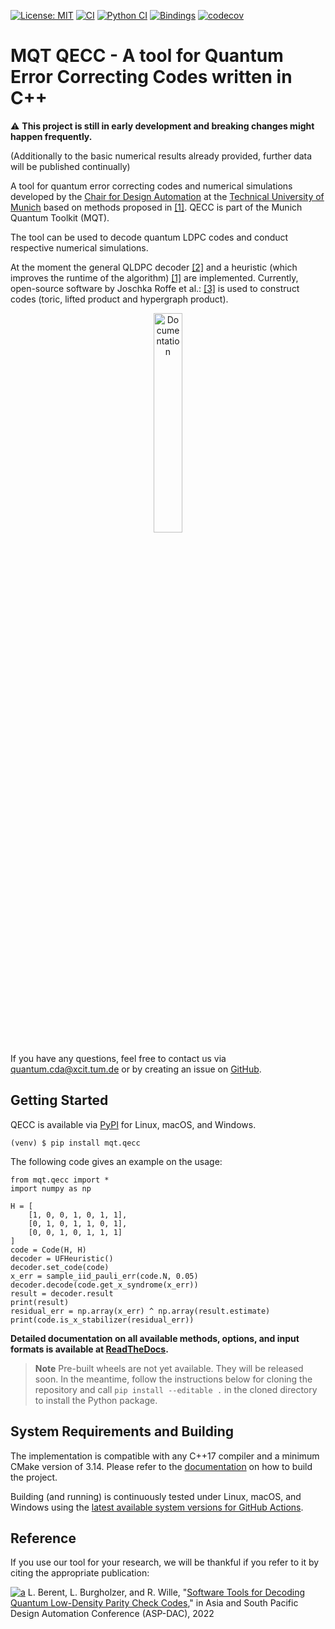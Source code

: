 [![License: MIT](https://img.shields.io/badge/license-MIT-blue.svg?style=flat-square)](https://opensource.org/licenses/MIT)
[![CI](https://img.shields.io/github/workflow/status/cda-tum/qecc/C++?style=flat-square&logo=github&label=c%2B%2B)](https://github.com/cda-tum/qecc/actions/workflows/ci.yml)
[![Python CI](https://img.shields.io/github/workflow/status/cda-tum/qecc/Python?style=flat-square&logo=github&label=python)](https://github.com/cda-tum/qecc/actions/workflows/python-ci.yml)
[![Bindings](https://img.shields.io/github/workflow/status/cda-tum/qecc/Python%20Packaging?style=flat-square&logo=github&label=packaging)](https://github.com/cda-tum/qecc/actions/workflows/deploy.yml)
[![codecov](https://img.shields.io/codecov/c/github/cda-tum/qecc?style=flat-square&logo=codecov)](https://codecov.io/gh/cda-tum/qecc)

# MQT QECC - A tool for Quantum Error Correcting Codes written in C++

:warning: **This project is still in early development and breaking changes might happen frequently.**

(Additionally to the basic numerical results already provided, further data will be published continually)

A tool for quantum error correcting codes and numerical simulations developed by the
[Chair for Design Automation](https://www.cda.cit.tum.de/) at the [Technical University of Munich](https://www.tum.de/)
based on methods proposed in [[1]](https://arxiv.org/abs/2209.01180). QECC is part of the Munich Quantum Toolkit (MQT).

The tool can be used to decode quantum LDPC codes and conduct respective numerical simulations.

At the moment the general QLDPC
decoder [[2]](https://ieeexplore.ieee.org/abstract/document/9682738)
and a heuristic (which improves the runtime of the algorithm) [[1]](https://arxiv.org/abs/2209.01180) are implemented.
Currently, open-source software by Joschka Roffe et
al.: [[3]](https://github.com/quantumgizmos/bias_tailored_qldpc) is used to construct codes (toric, lifted product and
hypergraph product).

<p align="center">
  <a href="https://qecc.readthedocs.io/en/latest/">
  <img width=30% src="https://img.shields.io/badge/documentation-blue?style=for-the-badge&logo=read%20the%20docs" alt="Documentation" />
  </a>
</p>

If you have any questions, feel free to contact us via [quantum.cda@xcit.tum.de](mailto:quantum.cda@xcit.tum.de) or by
creating an issue on [GitHub](https://github.com/cda-tum/qecc/issues).

## Getting Started

QECC is available via [PyPI](https://pypi.org/project/mqt.qecc/) for Linux, macOS, and Windows.

```console
(venv) $ pip install mqt.qecc
```

The following code gives an example on the usage:

```python3
from mqt.qecc import *
import numpy as np

H = [
    [1, 0, 0, 1, 0, 1, 1],
    [0, 1, 0, 1, 1, 0, 1],
    [0, 0, 1, 0, 1, 1, 1]
]
code = Code(H, H)
decoder = UFHeuristic()
decoder.set_code(code)
x_err = sample_iid_pauli_err(code.N, 0.05)
decoder.decode(code.get_x_syndrome(x_err))
result = decoder.result
print(result)
residual_err = np.array(x_err) ^ np.array(result.estimate)
print(code.is_x_stabilizer(residual_err))
```

**Detailed documentation on all available methods, options, and input formats is available
at [ReadTheDocs](https://qecc.readthedocs.io/en/latest/).**

> **Note**
> Pre-built wheels are not yet available. They will be released soon. In the meantime, follow the instructions below for
> cloning the repository
> and call `pip install --editable .` in the cloned directory to install the Python package.

## System Requirements and Building

The implementation is compatible with any C++17 compiler and a minimum CMake version of 3.14.
Please refer to the [documentation](https://qecc.readthedocs.io/en/latest/) on how to build the project.

Building (and running) is continuously tested under Linux, macOS, and Windows using the
[latest available system versions for GitHub Actions](https://github.com/actions/virtual-environments).

## Reference

If you use our tool for your research, we will be thankful if you refer to it by citing the appropriate publication:

[![a](https://img.shields.io/static/v1?label=arXiv&message=2011.07288&color=inactive&style=flat-square)](https://arxiv.org/abs/2209.01180)
L. Berent, L. Burgholzer, and R.
Wille, "[Software Tools for Decoding Quantum Low-Density Parity Check Codes](https://arxiv.org/abs/2209.01180),"
in Asia and South Pacific Design Automation Conference (ASP-DAC), 2022
